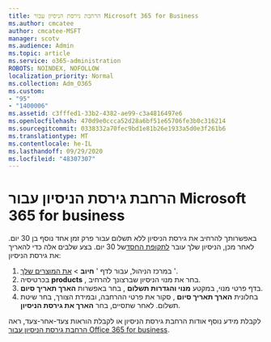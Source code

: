 ```yaml
---
title: הרחבת גירסת הניסיון עבור Microsoft 365 for Business
ms.author: cmcatee
author: cmcatee-MSFT
manager: scotv
ms.audience: Admin
ms.topic: article
ms.service: o365-administration
ROBOTS: NOINDEX, NOFOLLOW
localization_priority: Normal
ms.collection: Adm_O365
ms.custom:
- "95"
- "1400006"
ms.assetid: c3fffed1-33b2-4382-ae99-c3a4816497e6
ms.openlocfilehash: 470d9e0ccca52d28a6bf51e65706fe3b0c316214
ms.sourcegitcommit: 0338332a70fec9bd1e81b26e1933a5d0e3f261b6
ms.translationtype: MT
ms.contentlocale: he-IL
ms.lasthandoff: 09/29/2020
ms.locfileid: "48307307"
---
```

# <a name="extend-your-trial-for-microsoft-365-for-business"></a>הרחבת גירסת הניסיון עבור Microsoft 365 for business

באפשרותך להרחיב את גירסת הניסיון ללא תשלום עבור פרק זמן אחד נוסף בן 30 יום. לאחר מכן, הניסיון שלך עובר [לתקופת החסד](https://docs.microsoft.com/alchemyinsights/grace-period-for-microsoft-365-free-trial)של 30 יום. בצע שלבים אלה כדי להאריך את גירסת הניסיון:
  
1. במרכז הניהול, עבור לדף ' **חיוב** \> [את המוצרים שלך](https://go.microsoft.com/fwlink/p/?linkid=842054) '.
2. בכרטיסיה **products** , בחר את מנוי הניסיון שברצונך להרחיב.
3. בדף פרטי מנוי, במקטע **מנוי והגדרות תשלום** , בחר באפשרות **הארך תאריך סיום**.
4. בחלונית **הארך תאריך סיום** , סקור את פרטי ההרחבה, ובמידת הצורך, בחר שיטת תשלום. לאחר שתסיים, בחר **הארך את גירסת הניסיון**.

לקבלת מידע נוסף אודות הרחבת גירסת הניסיון או לקבלת הוראות צעד-אחר-צעד, ראה [הרחבת גירסת הניסיון עבור Office 365 for business](https://docs.microsoft.com/microsoft-365/commerce/extend-your-trial).